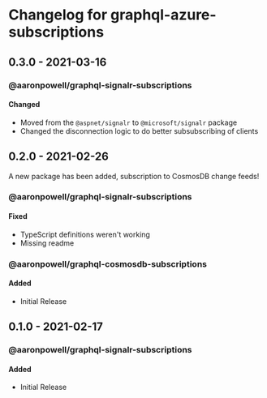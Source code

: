 # Changelog for graphql-azure-subscriptions

## 0.3.0 - 2021-03-16

### @aaronpowell/graphql-signalr-subscriptions

#### Changed

- Moved from the `@aspnet/signalr` to `@microsoft/signalr` package
- Changed the disconnection logic to do better subsubscribing of clients

## 0.2.0 - 2021-02-26

A new package has been added, subscription to CosmosDB change feeds!

### @aaronpowell/graphql-signalr-subscriptions

#### Fixed

- TypeScript definitions weren't working
- Missing readme

### @aaronpowell/graphql-cosmosdb-subscriptions

#### Added

- Initial Release

## 0.1.0 - 2021-02-17

### @aaronpowell/graphql-signalr-subscriptions

#### Added

- Initial Release
